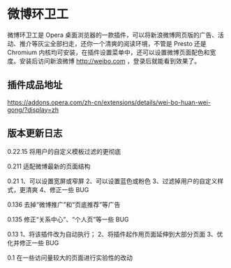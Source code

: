 # 微博环卫工

微博环卫工是 Opera 桌面浏览器的一款插件，可以将新浪微博网页版的广告、活动、推介等灰尘全部扫走，还你一个清爽的阅读环境，不管是 Presto 还是 Chromium 内核均可安装，在插件设置菜单中，还可以设置微博页面配色和宽度。安装后访问新浪微博 http://weibo.com ，登录后就能看到效果了。

## 插件成品地址 ##

https://addons.opera.com/zh-cn/extensions/details/wei-bo-huan-wei-gong/?display=zh

## 版本更新日志 ##

0.22.15
将用户的自定义模板过滤的更彻底

0.211
适配微博最新的页面结构

0.21
1、可以设置宽屏或窄屏
2、可以设置蓝色或粉色
3、过滤掉用户的自定义样式，更清爽
4、修正一些 BUG

0.136
去掉“微博推广”和“页底推荐”等广告

0.135
修正“关系中心”、“个人页”等一些 BUG

0.13
1、将该插件改为自动执行；
2、将插件起作用页面延伸到大部分页面
3、优化并修正一些 BUG

0.1
在一些访问量较大的页面进行实验性的改动